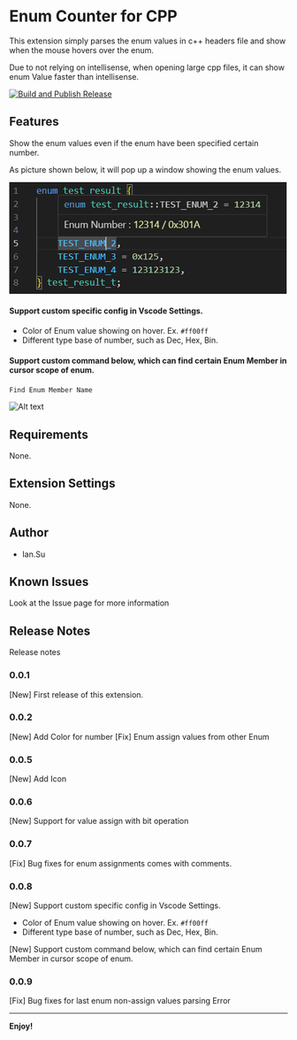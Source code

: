 # Enum Counter for CPP

This extension simply parses the enum values in c++ headers file and show when the mouse hovers over the enum.

Due to not relying on intellisense, when opening large cpp files, it can show enum Value faster than intellisense.

[![Build and Publish Release](https://github.com/stu92116/count_CPP_Enum/actions/workflows/main.yml/badge.svg)](https://github.com/stu92116/count_CPP_Enum/actions/workflows/main.yml)



## Features

Show the enum values even if the enum have been specified certain number.

As picture shown below, it will pop up a window showing the enum values.

![Alt text](pic/general_view.png)

#### Support custom specific config in Vscode Settings.
 + Color of Enum value showing on hover. Ex. `#ff00ff`
 + Different type base of number, such as Dec, Hex, Bin.

#### Support custom command below, which can find certain Enum Member in cursor scope of enum.

``` Find Enum Member Name ```

![Alt text](pic/findEnumMemberCMD.png)


## Requirements

None.

## Extension Settings

None.

## Author

- Ian.Su

## Known Issues

Look at the Issue page for more information



## Release Notes

Release notes

### 0.0.1

[New] First release of this extension.

### 0.0.2

[New] Add Color for number
[Fix] Enum assign values from other Enum

### 0.0.5

[New] Add Icon

### 0.0.6

[New] Support for value assign with bit operation  

### 0.0.7

[Fix] Bug fixes for enum assignments comes with comments.  

### 0.0.8

[New] Support custom specific config in Vscode Settings.

 + Color of Enum value showing on hover. Ex. `#ff00ff`
 + Different type base of number, such as Dec, Hex, Bin.
  
[New]  Support custom command below, which can find certain Enum Member in cursor scope of enum.

### 0.0.9

[Fix] Bug fixes for last enum non-assign values parsing Error

---

**Enjoy!**
